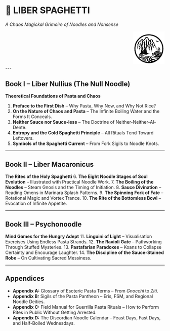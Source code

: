 # 🍏 LIBER SPAGHETTI
*A Chaos Magickal Grimoire of Noodles and Nonsense*
<div align="right">
<img src="Spaghetti.png" width="100"><br>
</div>
---

## Book I – Liber Nullius (The Null Noodle)
**Theoretical Foundations of Pasta and Chaos**
1. **Preface to the First Dish** – Why Pasta, Why Now, and Why Not Rice?
2. **On the Nature of Chaos and Pasta** – The Infinite Boiling Water and the Forms It Conceals.
3. **Neither Sauce nor Sauce-less** – The Doctrine of Neither-Neither-Al-Dente.
4. **Entropy and the Cold Spaghetti Principle** – All Rituals Tend Toward Leftovers.
5. **Symbols of the Spaghetti Current** – From Fork Sigils to Noodle Knots.

---

## Book II – Liber Macaronicus
**The Rites of the Holy Spaghetti**
6. **The Eight Noodle Stages of Soul Evolution** – Illustrated with Practical Noodle Work.
7. **The Boiling of the Noodles** – Steam Gnosis and the Timing of Initiation.
8. **Sauce Divination** – Reading Omens in Marinara Splash Patterns.
9. **The Spinning Fork of Fate** – Rotational Magic and Vortex Trance.
10. **The Rite of the Bottomless Bowl** – Evocation of Infinite Appetite.

---

## Book III – Psychonoodle
**Mind Games for the Hungry Adept**
11. **Linguini of Light** – Visualisation Exercises Using Endless Pasta Strands.
12. **The Ravioli Gate** – Pathworking Through Stuffed Mysteries.
13. **Pastafarian Paradoxes** – Koans to Collapse Certainty and Encourage Laughter.
14. **The Discipline of the Sauce-Stained Robe** – On Cultivating Sacred Messiness.

---

## Appendices
- **Appendix A:** Glossary of Esoteric Pasta Terms – From *Gnocchi* to *Ziti*.
- **Appendix B:** Sigils of the Pasta Pantheon – Eris, FSM, and Regional Noodle Deities.
- **Appendix C:** Field Manual for Guerrilla Pasta Rituals – How to Perform Rites in Public Without Getting Arrested.
- **Appendix D:** The Discordian Noodle Calendar – Feast Days, Fast Days, and Half-Boiled Wednesdays.
